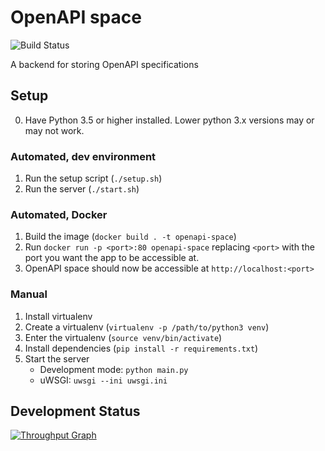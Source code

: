 # OpenAPI space
![Build Status](https://travis-ci.org/apinf/openapi-space.svg?branch=master)

A backend for storing OpenAPI specifications

## Setup
0. Have Python 3.5 or higher installed. Lower python 3.x versions may or may not work.

### Automated, dev environment
1. Run the setup script (`./setup.sh`)
2. Run the server (`./start.sh`)

### Automated, Docker
1. Build the image (`docker build . -t openapi-space`)
2. Run  `docker run -p <port>:80 openapi-space` replacing `<port>` with the port you want the app to be accessible at.
3. OpenAPI space should now be accessible at `http://localhost:<port>`

### Manual
1. Install virtualenv
2. Create a virtualenv (`virtualenv -p /path/to/python3 venv`)
3. Enter the virtualenv (`source venv/bin/activate`)
4. Install dependencies (`pip install -r requirements.txt`)
5. Start the server
   * Development mode: `python main.py`
   * uWSGI: `uwsgi --ini uwsgi.ini`

## Development Status
[![Throughput Graph](https://graphs.waffle.io/apinf/openapi-space/throughput.svg)](https://waffle.io/apinf/openapi-space/metrics)
